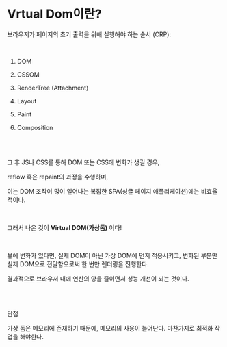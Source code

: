 # Vrtual Dom이란?

브라우저가 페이지의 초기 출력을 위해 실행해야 하는 순서 (CRP):

 <br>

1. DOM

2. CSSOM

3. RenderTree (Attachment)

4. Layout

5. Paint

6. Composition

<br> <br>

그 후 JS나 CSS를 통해 DOM 또는 CSS에 변화가 생길 경우,

reflow 혹은 repaint의 과정을 수행하며,

이는 DOM 조작이 많이 일어나는 복잡한 SPA(싱글 페이지 애플리케이션)에는 비효율적이다.

  <br>

그래서 나온 것이 **Virtual DOM(가상돔)** 이다!

  <br>

뷰에 변화가 있다면, 실제 DOM이 아닌 가상 DOM에 먼저 적용시키고, 변화된 부분만 실제 DOM으로 전달함으로써 한 번만 렌더링을 진행한다.

결과적으로 브라우저 내에 연산의 양을 줄이면서 성능 개선이 되는 것이다.

<br> <br>

단점

가상 돔은 메모리에 존재하기 때문에, 메모리의 사용이 늘어난다.
마찬가지로 최적화 작업을 해야한다.
